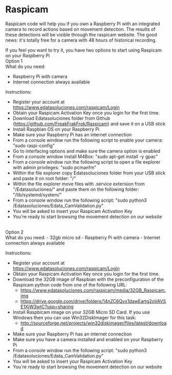 # Raspicam

Raspicam code will help you if you own a Raspberry Pi with an integrated camera to record actions based on movement detection. The results of these detections will be visible through the raspicam website. The good news: it's totally free for a camera with 48 hours of historical recording.

If you feel you want to try it, you have two options to start using Raspicam on your Raspberry Pi
<br/>
Option 1<br/>
What do you need:
- Raspberry Pi with camera
- Internet connection always available

Instructions:
- Register your account at https://www.edatasoluciones.com/raspicam/Login
- Obtain your Raspicam Activation Key once you login for the first time.
- Download Edatasoluciones folder from Github (https://github.com/FreakFrakFrok/Raspicam) and save it on a USB stick
- Install Raspbian OS on your Raspberry Pi
- Make sure your Raspberry Pi has an internet connection
- From a console window run the following script to enable your camera: "sudo raspi-config"
- Go to interfacing options and make sure the camera option is enabled
- From a console window install M4Box: "sudo apt-get install -y gpac"
- From a console window run the following script to open a file explorer with admin privileges: "sudo pcmanfm"
- Within the file explorer copy Edatasoluciones folder from your USB stick and paste it on root folder: "/" 
- Within the file explorer move files with .service extension from "/Edatasoluciones/" and paste them on the following folder: "/lib/systemd/system/"
- From a console window run the following script: "sudo python3 /Edatasoluciones/Edata_CamValidation.py"
- You will be asked to insert your Raspicam Activation Key
- You're ready to start browsing the movement detection on our website
<br/>
Option 2<br/>
What do you need:
- 32gb micro sd
- Raspberry Pi with camera
- Internet connection always available

Instructions:
- Register your account at https://www.edatasoluciones.com/raspicam/Login
- Obtain your Raspicam Activation Key once you login for the first time.
- Download the 32GB image of Raspbian with the preconfiguration of the Raspicam python code from one of the following URL:
    - https://www.edatasoluciones.com/raspicam/media/32GB_Raspicam.img
    - https://drive.google.com/drive/folders/14nZC6Qvx1dawEartg2oVAVSE1XjW3wtC?usp=sharing
- Install Raspbicam image on your 32GB Micro SD Card. If you use Windows then you can use Win32DiskImager for this task:
    - http://sourceforge.net/projects/win32diskimager/files/latest/download
- Make sure your Raspberry Pi has an internet connection
- Make sure you have a camera installed and enabled on your Raspberry Pi
- From a console window run the following script: "sudo python3 /Edatasoluciones/Edata_CamValidation.py"
- You will be asked to insert your Raspicam Activation Key
- You're ready to start browsing the movement detection on our website

